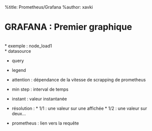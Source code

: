 %title: Prometheus/Grafana
%author: xavki


# GRAFANA : Premier graphique



<br>
* exemple : node_load1

<br>
* datasource

* query

* legend

* attention : dépendance de la vitesse de scrapping de prometheus

* min step : interval de temps

* instant : valeur instantanée

* résolution :
		* 1/1 : une valeur sur une affichée
		* 1/2 : une valeur sur deux...

* prometheus : lien vers la requête

